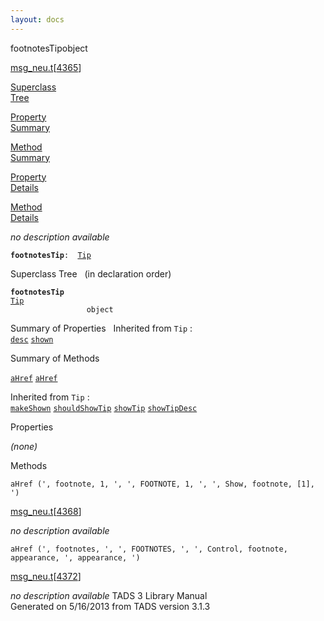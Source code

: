 ```yaml
---
layout: docs
---
```

<span class="title">footnotesTip</span><span class="type">object</span>

[msg_neu.t](../file/msg_neu.t.html)\[[4365](../source/msg_neu.t.html#4365)\]

[Superclass  
Tree](#_SuperClassTree_)

[Property  
Summary](#_PropSummary_)

[Method  
Summary](#_MethodSummary_)

[Property  
Details](#_Properties_)

[Method  
Details](#_Methods_)



*no description available*

**`footnotesTip`**` :   `[`Tip`](../object/Tip.html)



<span id="_SuperClassTree_"></span>



<span class="hdln">Superclass Tree</span>   (in declaration order)



**`footnotesTip`**  
[`Tip`](../object/Tip.html)  
`                 object`  
<span id="_PropSummary_"></span>



<span class="hdln">Summary of Properties</span>  
Inherited from `Tip` :  
[`desc`](../object/Tip.html#desc) [`shown`](../object/Tip.html#shown)

<span id="_MethodSummary_"></span>



<span class="hdln">Summary of Methods</span>  



[`aHref`](#aHref) [`aHref`](#aHref)

Inherited from `Tip` :  
[`makeShown`](../object/Tip.html#makeShown) [`shouldShowTip`](../object/Tip.html#shouldShowTip) [`showTip`](../object/Tip.html#showTip) [`showTipDesc`](../object/Tip.html#showTipDesc)

<span id="_Properties_"></span>



<span class="hdln">Properties</span>  



*(none)* <span id="_Methods_"></span>



<span class="hdln">Methods</span>  



<span id="aHref"></span>

`aHref (', footnote, 1, ', ', FOOTNOTE, 1, ', ', Show, footnote, [1], ')`

[msg_neu.t](../file/msg_neu.t.html)\[[4368](../source/msg_neu.t.html#4368)\]



*no description available*



<span id="aHref"></span>

`aHref (', footnotes, ', ', FOOTNOTES, ', ', Control, footnote, appearance, ', appearance, ')`

[msg_neu.t](../file/msg_neu.t.html)\[[4372](../source/msg_neu.t.html#4372)\]



*no description available*
TADS 3 Library Manual  
Generated on 5/16/2013 from TADS version 3.1.3


